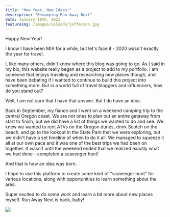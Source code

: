 ```yaml
---
title: "New Year, New Ideas!"
description: "Revamping Run Away Next"
date: January 10th, 2021
featureimg: /images/uploads/jefferson.jpg
---
```

Happy New Year!

I know I have been MIA for a while, but let's face it - 2020 wasn't exactly the year for travel. 

I, like many others, didn't know where this blog was going to go. As I said in my bio, this website really began as a project to add to my portfolio. I am someone that enjoys traveling and researching new places though, and have been debating if I wanted to continue to build this project into something more. But in a world full of travel bloggers and influencers, how do you stand out?

Well, I am not sure that I have that answer. But I do have an idea.

Back in September, my fiance and I went on a weekend camping trip to the central Oregon coast. We are not ones to plan out an entire getaway from start to finish, but we did have a list of things we wanted to do and see. We knew we wanted to rent ATVs on the Oregon dunes, drink Scotch on the beach, and go to the lookout in the State Park that we were exploring, but we didn't have a set timeline of when to do it all. We managed to squeeze it all at our own pace and it was one of the best trips we had been on together. It wasn't until the weekend ended that we realized exactly what we had done - completed a scavenger hunt!

And that is how an idea was born. 

I hope to use this platform to create some kind of "scavenger hunt" for various locations, along with opportunities to learn something about the area. 

Super excited to do some work and learn a bit more about new places myself. Run Away Next is back, baby!


<img src=/images/uploads/next.jpg />